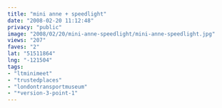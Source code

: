 ```yaml
---
title: "mini anne + speedlight"
date: "2008-02-20 11:12:48"
privacy: "public"
image: "2008/02/20/mini-anne-speedlight/mini-anne-speedlight.jpg"
views: "207"
faves: "2"
lat: "51511864"
lng: "-121504"
tags:
- "ltminimeet"
- "trustedplaces"
- "londontransportmuseum"
- "*version-3-point-1"
---
```


